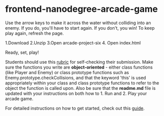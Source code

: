 frontend-nanodegree-arcade-game
===============================

Use the arrow keys to make it across the water without colliding into an enemy. If you do, you'll have to
start again. If you don't, you win! To keep play again,  refresh the page. 

1.Download
2.Unzip
3.Open arcade-project-six 
4. Open index.html

Ready, set, play! 

Students should use this [rubric](https://review.udacity.com/#!/projects/2696458597/rubric) for self-checking their submission. Make sure the functions you write are **object-oriented** - either class functions (like Player and Enemy) or class prototype functions such as Enemy.prototype.checkCollisions, and that the keyword 'this' is used appropriately within your class and class prototype functions to refer to the object the function is called upon. Also be sure that the **readme.md** file is updated with your instructions on both how to 1. Run and 2. Play your arcade game.

For detailed instructions on how to get started, check out this [guide](https://docs.google.com/document/d/1v01aScPjSWCCWQLIpFqvg3-vXLH2e8_SZQKC8jNO0Dc/pub?embedded=true).
